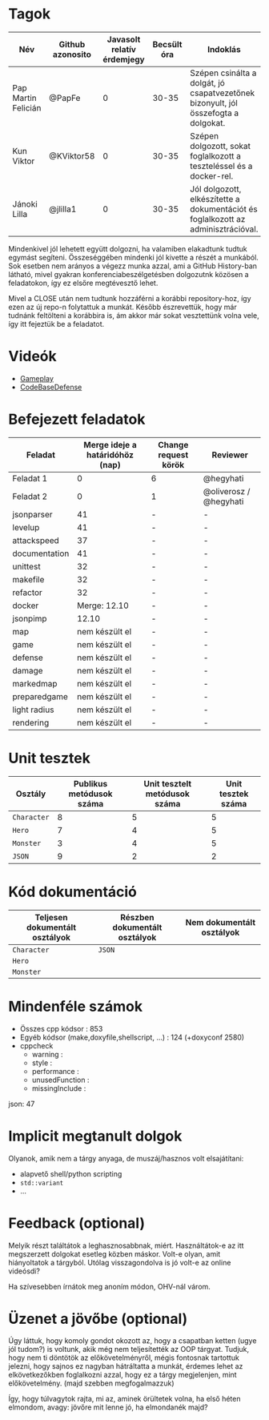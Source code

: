 # Tagok

| Név | Github azonosito  | Javasolt relatív érdemjegy | Becsült óra | Indoklás  | 
| --- | ---- | --- | ------------------ | --------- |
| Pap Martin Felicián | @PapFe | 0 | 30-35 | Szépen csinálta a dolgát, jó csapatvezetőnek bizonyult, jól összefogta a dolgokat. |
| Kun Viktor | @KViktor58 | 0 | 30-35 | Szépen dolgozott, sokat foglalkozott a teszteléssel és a docker-rel. |
| Jánoki Lilla | @jlilla1 | 0 | 30-35 | Jól dolgozott, elkészítette a dokumentációt és foglalkozott az adminisztrációval. |

Mindenkivel jól lehetett együtt dolgozni, ha valamiben elakadtunk tudtuk egymást segíteni. Összeséggében mindenki jól kivette a részét a munkából. Sok esetben nem arányos a végezz munka azzal, ami a GitHub History-ban látható, mivel gyakran konferenciabeszélgetésben dolgozutnk közösen a feladatokon, így ez elsőre megtévesztő lehet.

Mivel a CLOSE után nem tudtunk hozzáférni a korábbi repository-hoz, így ezen az új repo-n folytattuk a munkát. Később észrevettük, hogy már tudnánk feltölteni a korábbira is, ám akkor már sokat vesztettünk volna vele, így itt fejeztük be a feladatot.

# Videók

 - [Gameplay](/videos/gameplay.mp4)
 - [CodeBaseDefense](/videos/codebasedefense.mp4)

# Befejezett feladatok

| Feladat | Merge ideje a határidóhöz (nap) | Change request körök | Reviewer | 
| ------- | ------------------------------- | -------------------- | -------- |
| Feladat 1 | 0 | 6 | @hegyhati | 
| Feladat 2 | 0 | 1 | @oliverosz / @hegyhati |
| jsonparser | 41 | - | - |
| levelup | 41 | - | - |
| attackspeed | 37 | - | - |
| documentation | 41 | - | - |
| unittest | 32 | - | - |
| makefile | 32 | - | - |
| refactor | 32 | - | - |
| docker | Merge: 12.10 | - | - |
| jsonpimp | 12.10 | - | - |
| map | nem készült el | - | - |
| game | nem készült el | - | - |
| defense | nem készült el | - | - |
| damage | nem készült el | - | -  |
| markedmap | nem készült el | - | - |
| preparedgame | nem készült el | - | - |
| light radius | nem készült el | - | - |
| rendering | nem készült el | - | - |

# Unit tesztek

| Osztály | Publikus metódusok száma | Unit tesztelt metódusok száma | Unit tesztek száma |
| --- | --- | --- | --- |
| `Character` | 8 | 5 | 5 |
| `Hero` | 7 | 4 | 5 | 
| `Monster` | 3 | 4 | 5 |
| `JSON` | 9 | 2 | 2 |

# Kód dokumentáció

| Teljesen dokumentált osztályok | Részben dokumentált osztályok | Nem dokumentált osztályok |
| --- | --- | --- | 
| `Character` | `JSON` | 
| `Hero` |  
| `Monster` |


# Mindenféle számok

 - Összes cpp kódsor : 853
 - Egyéb kódsor (make,doxyfile,shellscript, ...) : 124 (+doxyconf 2580)
 - cppcheck
   - warning :
   - style :
   - performance :
   - unusedFunction : 
   - missingInclude : 
   
json: 47
 
# Implicit megtanult dolgok
Olyanok, amik nem a tárgy anyaga, de muszáj/hasznos volt elsajátítani:
 - alapvető shell/python scripting
 - `std::variant`
 - ...

# Feedback (optional)
 
Melyik részt találtátok a leghasznosabbnak, miért. Használtátok-e az itt megszerzett dolgokat esetleg közben máskor. Volt-e olyan, amit hiányoltatok a tárgyból. Utólag visszagondolva is jó volt-e az online videósdi?

Ha szívesebben írnátok meg anoním módon, OHV-nál várom.

# Üzenet a jövőbe (optional)
Úgy láttuk, hogy komoly gondot okozott az, hogy a csapatban ketten (ugye jól tudom?) is voltunk, akik még nem teljesítették az OOP tárgyat. Tudjuk, hogy nem ti döntötök az előkövetelményről, mégis fontosnak tartottuk jelezni, hogy sajnos ez nagyban hátráltatta a munkát, érdemes lehet az elkövetkezőkben foglalkozni azzal, hogy ez a tárgy megjelenjen, mint előkövetelmény. (majd szebben megfogalmazzuk)

Így, hogy túlvagytok rajta, mi az, aminek örültetek volna, ha első héten elmondom, avagy: jövőre mit lenne jó, ha elmondanék majd?

